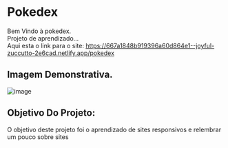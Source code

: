 # Pokedex
Bem Vindo à pokedex. <br>
Projeto de aprendizado... <br>
Aqui esta o link para o site: <a target="_blank">https://667a1848b919396a60d864e1--joyful-zuccutto-2e6cad.netlify.app/pokedex</a> <br>

## Imagem Demonstrativa.
![image](https://github.com/Gabriel-Andrade-Aleixo/Pokedex/ImagemLegal.jpeg)







## Objetivo Do Projeto:
O objetivo deste projeto foi o aprendizado de sites responsivos e relembrar um pouco sobre sites



